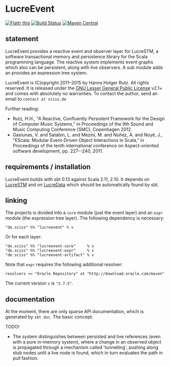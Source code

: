 # LucreEvent

[![Flattr this](http://api.flattr.com/button/flattr-badge-large.png)](https://flattr.com/submit/auto?user_id=sciss&url=https%3A%2F%2Fgithub.com%2FSciss%2FLucreEvent&title=LucreEvent%20Library&language=Scala&tags=github&category=software)
[![Build Status](https://travis-ci.org/Sciss/LucreEvent.svg?branch=master)](https://travis-ci.org/Sciss/LucreEvent)
[![Maven Central](https://maven-badges.herokuapp.com/maven-central/de.sciss/lucreevent_2.11/badge.svg)](https://maven-badges.herokuapp.com/maven-central/de.sciss/lucreevent_2.11)

## statement

LucreEvent provides a reactive event and observer layer for LucreSTM, a software transactional memory and persistence library for the Scala programming language. The reactive system implements event graphs which also can be persistent, along with live observers. A sub module adds an provides an expression tree system.

LucreEvent is (C)opyright 2011&ndash;2015 by Hanns Holger Rutz. All rights reserved. It is released under the [GNU Lesser General Public License](https://raw.github.com/Sciss/LucreEvent/master/LICENSE) v2.1+ and comes with absolutely no warranties. To contact the author, send an email to `contact at sciss.de`

Further reading:

 - Rutz, H.H., "A Reactive, Confluently Persistent Framework for the Design of Computer Music Systems," in Proceedings of the 9th Sound and Music Computing Conference (SMC), Copenhagen 2012.
 - Gasiunas, V. and Satabin, L. and Mezini, M. and Núñez, A. and Noyé, J., "EScala: Modular Event-Driven Object Interactions in Scala," in Proceedings of the tenth international conference on Aspect-oriented software development, pp. 227--240, 2011.

## requirements / installation

LucreEvent builds with sbt 0.13 against Scala 2.11, 2.10. It depends on [LucreSTM](https://github.com/Sciss/LucreSTM) and on [LucreData](https://github.com/Sciss/LucreData) which should be automatically found by sbt.

## linking

The projects is divided into a `core` module (just the event layer) and an `expr` module (the expression tree layer). The following dependency is necessary:

    "de.sciss" %% "lucreevent" % v

Or for each layer:

    "de.sciss" %% "lucreevent-core"     % v
    "de.sciss" %% "lucreevent-expr"     % v
    "de.sciss" %% "lucreevent-artifact" % v

Note that `expr` requires the following additional resolver:

    resolvers += "Oracle Repository" at "http://download.oracle.com/maven"

The current version `v` is `"2.7.5"`.

## documentation

At the moment, there are only sparse API documentation, which is generated by `sbt doc`. The basic concept:

TODO!

 - The system distinguishes between persisted and live references (even with a pure in-memory system), where a change in an observed object is propagated through a mechanism called 'tunnelling', pushing along stub nodes until a live node is found, which in turn evaluates the path in pull fashion.
